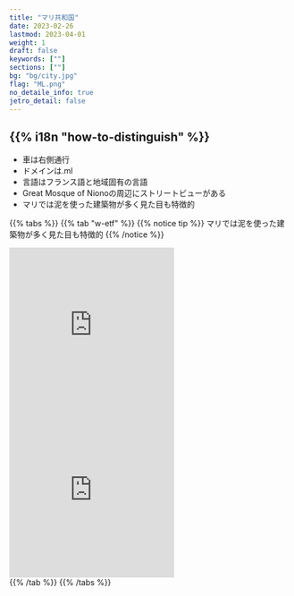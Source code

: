 ```yaml
---
title: "マリ共和国"
date: 2023-02-26
lastmod: 2023-04-01
weight: 1
draft: false
keywords: [""]
sections: [""]
bg: "bg/city.jpg"
flag: "ML.png"
no_detaile_info: true
jetro_detail: false
---
```


<div class="main-desciption country-description">
    <h2 class="section-title">{{% i18n "how-to-distinguish" %}}</h2>
    <ul class="rule-list">
        <li>車は<span class="quiz">右側</span>通行</li>
        <li>ドメインは<span class="quiz">.ml</span></li>
        <li>言語は<span class="quiz">フランス語</span>と地域固有の言語</li>
        <li>Great Mosque of Nionoの周辺にストリートビューがある</li>
        <li>マリでは<span class="quiz">泥</span>を使った建築物が多く見た目も特徴的</li>
    </ul>
</div>

{{% tabs  %}}
{{% tab "w-etf" %}}
{{% notice tip %}}
マリでは<span class="quiz">泥</span>を使った建築物が多く見た目も特徴的
{{% /notice %}}
<div class="googlemap-if">
<iframe src="https://www.google.com/maps/embed?pb=!4v1682996699515!6m8!1m7!1sRl2vNY1Z88oAAARAtEa5Lw!2m2!1d14.25153063068922!2d-5.982247884864459!3f17.454910882013834!4f-2.2105516005307777!5f0.7820865974627469" width="295" height="295" style="border:0;" allowfullscreen="" loading="lazy" referrerpolicy="no-referrer-when-downgrade"></iframe>
<iframe src="https://www.google.com/maps/embed?pb=!4v1682997009688!6m8!1m7!1sVkpQDZHJIuUAAARAtEa4_g!2m2!1d14.2516732101491!2d-5.982243907660171!3f82.98202598208255!4f3.830603770739174!5f1.606770479697472" width="295" height="295" style="border:0;" allowfullscreen="" loading="lazy" referrerpolicy="no-referrer-when-downgrade"></iframe>
</div>
{{% /tab %}}
{{% /tabs %}}
